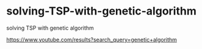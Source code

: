 # solving-TSP-with-genetic-algorithm
solving TSP with genetic algorithm

<https://www.youtube.com/results?search_query=genetic+algorithm>